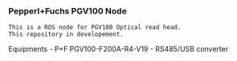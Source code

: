 ### Pepperl+Fuchs PGV100 Node
	This is a ROS node for PGV100 Optical read head. 
	This repository in developement.

Equipments - P+F PGV100-F200A-R4-V19
	   - RS485/USB converter

